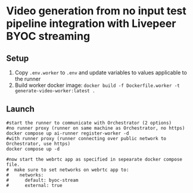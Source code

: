 # Video generation from no input test pipeline integration with Livepeer BYOC streaming

## Setup
1. Copy `.env.worker` to `.env` and update variables to values applicable to the runner
2. Build worker docker image:  `docker build -f Dockerfile.worker -t generate-video-worker:latest .`

## Launch 
```
#start the runner to communicate with Orchestrator (2 options)
#no runner proxy (runner on same machine as Orchestrator, no https)
docker compose up ai-runner register-worker -d
#with runner proxy (runner connecting over public network to Orchestrator, use https)
docker compose up -d

#now start the webrtc app as specified in sepearate docker compose file.
#  make sure to set networks on webrtc app to:
#    networks:
#      default: byoc-stream
#      external: true

```
